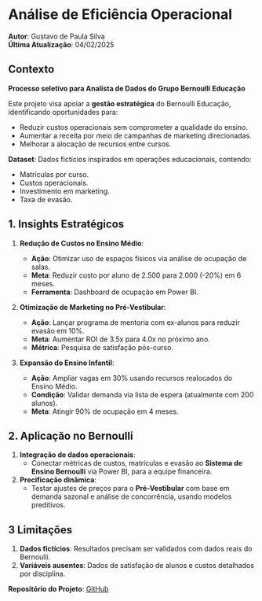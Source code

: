 # Análise de Eficiência Operacional  
**Autor**: Gustavo de Paula Silva  
**Última Atualização**: 04/02/2025 

## Contexto  

**Processo seletivo para Analista de Dados do Grupo Bernoulli Educação**

Este projeto visa apoiar a **gestão estratégica** do Bernoulli Educação, identificando oportunidades para:  
- Reduzir custos operacionais sem comprometer a qualidade do ensino.  
- Aumentar a receita por meio de campanhas de marketing direcionadas.  
- Melhorar a alocação de recursos entre cursos.  

**Dataset**: Dados fictícios inspirados em operações educacionais, contendo:  
- Matrículas por curso.  
- Custos operacionais.  
- Investimento em marketing.  
- Taxa de evasão.

## 1. Insights Estratégicos  
1. **Redução de Custos no Ensino Médio**:  
   - **Ação**: Otimizar uso de espaços físicos via análise de ocupação de salas.  
   - **Meta**: Reduzir custo por aluno de 2.500 para 2.000 (-20%) em 6 meses.  
   - **Ferramenta**: Dashboard de ocupação em Power BI.  

2. **Otimização de Marketing no Pré-Vestibular**:  
   - **Ação**: Lançar programa de mentoria com ex-alunos para reduzir evasão em 10%.  
   - **Meta**: Aumentar ROI de 3.5x para 4.0x no próximo ano.  
   - **Métrica**: Pesquisa de satisfação pós-curso.  

3. **Expansão do Ensino Infantil**:  
   - **Ação**: Ampliar vagas em 30% usando recursos realocados do Ensino Médio.  
   - **Condição**: Validar demanda via lista de espera (atualmente com 200 alunos).  
   - **Meta**: Atingir 90% de ocupação em 4 meses.  

## 2. Aplicação no Bernoulli  
1. **Integração de dados operacionais**:  
   - Conectar métricas de custos, matrículas e evasão ao **Sistema de Ensino Bernoulli** via Power BI, para a equipe financeira.  
2. **Precificação dinâmica**:  
   - Testar ajustes de preços para o **Pré-Vestibular** com base em demanda sazonal e análise de concorrência, usando modelos preditivos.  

## 3 Limitações
1. **Dados fictícios**: Resultados precisam ser validados com dados reais do Bernoulli.  
2. **Variáveis ausentes**: Dados de satisfação de alunos e custos detalhados por disciplina.      

**Repositório do Projeto**: [GitHub](https://github.com/gustavogit4/An-lise-de-Efici-ncia-Operacional)
